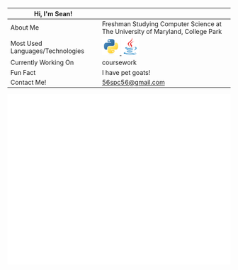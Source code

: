 
|Hi, I'm Sean!|  |
|-----------------------|--|
| About Me | Freshman Studying Computer Science at The University of Maryland, College Park
| Most Used Languages/Technologies|<a href="https://www.python.org" target="_blank" rel="noreferrer"> <img src="https://raw.githubusercontent.com/devicons/devicon/master/icons/python/python-original.svg" alt="python" width="40" height="40"/> </a> <a href="https://www.java.com" target="_blank" rel="noreferrer"> <img src="https://raw.githubusercontent.com/devicons/devicon/master/icons/java/java-original.svg" alt="java" width="40" height="40"/> </a>
Currently Working On|coursework
|Fun Fact | I have pet goats!
Contact Me!|56spc56@gmail.com

![Metrics](/github-metrics.svg)

<img src="https://komarev.com/ghpvc/?username=spcoughlin&style=flat-square&color=blue" alt=""/>
